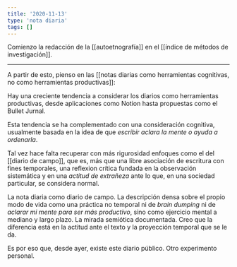 ```yaml
---
title: '2020-11-13'
type: 'nota diaria'
tags: []
---
```


Comienzo la redacción de la [[autoetnografía]] en el [[índice de métodos de investigación]].

---
A partir de esto, pienso en las [[notas diarias como herramientas cognitivas, no como herramientas productivas]]:

Hay una creciente tendencia a considerar los diarios como herramientas productivas, desde aplicaciones como Notion hasta propuestas como el Bullet Jurnal.

Esta tendencia se ha complementado con una consideración cognitiva, usualmente basada en la idea de que *escribir aclara la mente o ayuda a ordenarla*.

Tal vez hace falta recuperar con más rigurosidad enfoques como el del [[diario de campo]], que es, más que una libre asociación de escritura con fines temporales, una reflexion crítica fundada en la observación sistemática y en una *actitud de extrañeza* ante lo que, en una sociedad particular, se considera normal.

La nota diaria como diario de campo. La descripción densa sobre el propio modo de vida como una práctica no temporal ni de *brain dumping* ni de *aclarar mi mente para ser más productivo*, sino como ejercicio mental a mediano y largo plazo. La mirada semiótica documentada. Creo que la diferencia está en la actitud ante el texto y la proyección temporal que se le da.

Es por eso que, desde ayer, existe este diario público. Otro experimento personal.